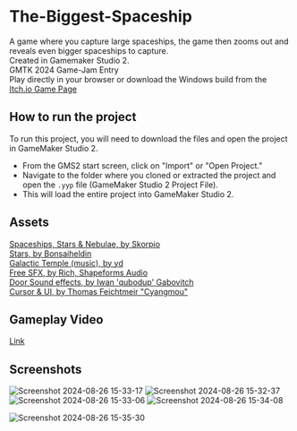 # The-Biggest-Spaceship
A game where you capture large spaceships, the game then zooms out and reveals even bigger spaceships to capture.  
Created in Gamemaker Studio 2.  
GMTK 2024 Game-Jam Entry  
Play directly in your browser or download the Windows build from the [Itch.io Game Page](https://vesite.itch.io/the-biggest-spaceship)

## How to run the project
To run this project, you will need to download the files and open the project in GameMaker Studio 2.  
   - From the GMS2 start screen, click on "Import" or "Open Project."
   - Navigate to the folder where you cloned or extracted the project and open the `.yyp` file (GameMaker Studio 2 Project File).
   - This will load the entire project into GameMaker Studio 2.

## Assets
[Spaceships, Stars & Nebulae, by Skorpio](https://opengameart.org/content/space-ship-construction-kit)  
[Stars, by Bonsaiheldin](https://opengameart.org/content/stars-parallax-backgrounds)  
[Galactic Temple (music), by yd](https://opengameart.org/content/galactic-temple)  
[Free SFX, by Rich, Shapeforms Audio](https://shapeforms.itch.io/shapeforms-audio-free-sfx)  
[Door Sound effects, by Iwan 'qubodup' Gabovitch](https://opengameart.org/content/door-open-door-close-set)  
[Cursor & UI, by Thomas Feichtmeir "Cyangmou"](https://cyangmou.itch.io/pixel-menu-gui-hud-icons-basicset)  

## Gameplay Video
[Link](https://www.youtube.com/watch?v=_nA8QgVwqdc)

## Screenshots
![Screenshot 2024-08-26 15-33-17](https://github.com/user-attachments/assets/de2db060-a8fe-4048-a223-57db1d20e27a)
![Screenshot 2024-08-26 15-32-37](https://github.com/user-attachments/assets/0747e6bd-1848-40dc-a3fb-0c262ca39e19)
![Screenshot 2024-08-26 15-33-06](https://github.com/user-attachments/assets/48160528-efe6-45ed-84e0-6c1e68a61339)
![Screenshot 2024-08-26 15-34-08](https://github.com/user-attachments/assets/cc25a5a9-6e5c-4ce4-b684-37c6ad92e6fc)

![Screenshot 2024-08-26 15-35-30](https://github.com/user-attachments/assets/92b5fd5a-bb5a-40de-aa3e-b861c442d5e1)
